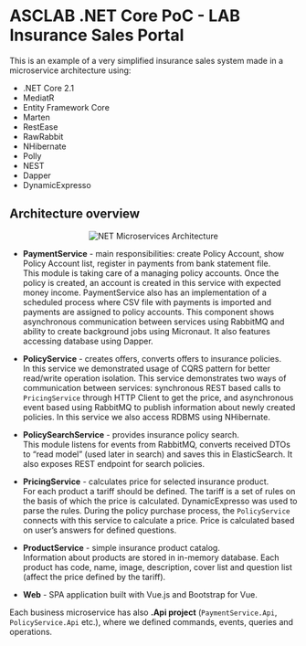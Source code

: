 # ASCLAB .NET Core PoC - LAB Insurance Sales Portal

This is an example of a very simplified insurance sales system made in a microservice architecture using:

* .NET Core 2.1
* MediatR
* Entity Framework Core
* Marten
* RestEase
* RawRabbit
* NHibernate
* Polly
* NEST
* Dapper
* DynamicExpresso

## Architecture overview

<p align="center">
    <img alt="NET Microservices Architecture" src="https://raw.githubusercontent.com/asc-lab/dotnetcore-microservices-poc/master/readme-images/dotnetcore-microservices-architecture.png" />
</p>


* **PaymentService** - main responsibilities: create Policy Account, show Policy Account list, register in payments from bank statement file. \
This module is taking care of a managing policy accounts. Once the policy is created, an account is created in this service with expected money income.  PaymentService also has an implementation of a scheduled process where CSV file with payments is imported and payments are assigned to policy accounts. This component shows asynchronous communication between services using RabbitMQ and ability to create background jobs using Micronaut. It also features accessing database using Dapper.

* **PolicyService** - creates offers, converts offers to insurance policies. \
In this service we demonstrated usage of CQRS pattern for better read/write operation isolation. This service demonstrates two ways of communication between services: synchronous REST based calls to `PricingService` through HTTP Client to get the price, and asynchronous event based using RabbitMQ to publish information about newly created policies. In this service we also access RDBMS using NHibernate.

* **PolicySearchService** - provides insurance policy search. \
This module listens for events from RabbitMQ, converts received DTOs to “read model” (used later in search) and saves this in ElasticSearch. It also exposes REST endpoint for search policies.

* **PricingService** - calculates price for selected insurance product. \
For each product a tariff should be defined. The tariff is a set of rules on the basis of which the price is calculated. DynamicExpresso was used to parse the rules. During the policy purchase process, the `PolicyService` connects with this service to calculate a price. Price is calculated based on user’s answers for defined questions.

* **ProductService** - simple insurance product catalog. \
Information about products are stored in in-memory database. Each product has code, name, image, description, cover list and question list (affect the price defined by the tariff).

* **Web** - SPA application built with Vue.js and Bootstrap for Vue.

Each business microservice has also **.Api project** (`PaymentService.Api`, `PolicyService.Api` etc.), where we defined commands, events, queries and operations.